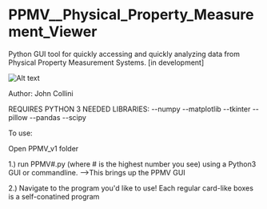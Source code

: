 # PPMV__Physical_Property_Measurement_Viewer
Python GUI tool for quickly accessing and quickly analyzing data from Physical Property Measurement Systems. [in development]

![Alt text](https://github.com/jcollini/PPMV__Physical_Property_Measurement_Viewer/Development/Progress_Pictures/GitHub_HomePage.png?raw=true "Optional Title")

Author: John Collini

REQUIRES PYTHON 3
NEEDED LIBRARIES:
--numpy
--matplotlib
--tkinter
--pillow
--pandas
--scipy

To use: 

Open PPMV_v1 folder

1.) run PPMV#.py (where # is the highest number you see) using a Python3 GUI or commandline.
	-->This brings up the PPMV GUI

2.) Navigate to the program you'd like to use! Each regular card-like boxes is a self-conatined program

